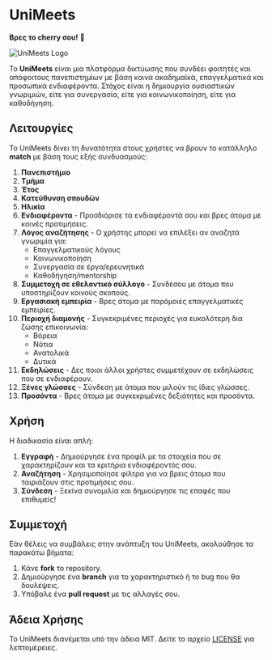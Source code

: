 # UniMeets
**Βρες το cherry σου!** 🍒

![UniMeets Logo](#) <!-- Εδώ μπορείς να προσθέσεις το URL της εικόνας του logo, εάν υπάρχει -->

Το **UniMeets** είναι μια πλατφόρμα δικτύωσης που συνδέει φοιτητές και απόφοιτους πανεπιστημίων με βάση κοινά ακαδημαϊκά, επαγγελματικά και προσωπικά ενδιαφέροντα. 
Στόχος είναι η δημιουργία ουσιαστικών γνωριμιών, είτε για συνεργασία, είτε για κοινωνικοποίηση, είτε για καθοδήγηση.

## Λειτουργίες
Το UniMeets δίνει τη δυνατότητα στους χρήστες να βρουν το κατάλληλο **match** με βάση τους εξής συνδυασμούς:

1. **Πανεπιστήμιο**
2. **Τμήμα**
3. **Έτος**
4. **Κατεύθυνση σπουδών**
5. **Ηλικία**
6. **Ενδιαφέροντα** - Προσδιόρισε τα ενδιαφέροντά σου και βρες άτομα με κοινές προτιμήσεις.
7. **Λόγος αναζήτησης** - Ο χρήστης μπορεί να επιλέξει αν αναζητά γνωριμία για:
   - Επαγγελματικούς λόγους
   - Κοινωνικοποίηση
   - Συνεργασία σε έργα/ερευνητικά
   - Καθοδήγηση/mentorship
8. **Συμμετοχή σε εθελοντικό σύλλογο** - Συνδέσου με άτομα που υποστηρίζουν κοινούς σκοπούς.
9. **Εργασιακή εμπειρία** - Βρες άτομα με παρόμοιες επαγγελματικές εμπειρίες.
10. **Περιοχή διαμονής** - Συγκεκριμένες περιοχές για ευκολότερη δια ζώσης επικοινωνία:
    - Βόρεια
    - Νότια
    - Ανατολικά
    - Δυτικά
11. **Εκδηλώσεις** - Δες ποιοι άλλοι χρήστες συμμετέχουν σε εκδηλώσεις που σε ενδιαφέρουν.
12. **Ξένες γλώσσες** - Σύνδεση με άτομα που μιλούν τις ίδιες γλώσσες.
13. **Προσόντα** - Βρες άτομα με συγκεκριμένες δεξιότητες και προσόντα.

## Χρήση
Η διαδικασία είναι απλή:
1. **Εγγραφή** - Δημιούργησε ένα προφίλ με τα στοιχεία που σε χαρακτηρίζουν και τα κριτήρια ενδιαφέροντός σου.
2. **Αναζήτηση** - Χρησιμοποίησε φίλτρα για να βρεις άτομα που ταιριάζουν στις προτιμήσεις σου.
3. **Σύνδεση** - Ξεκίνα συνομιλία και δημιούργησε τις επαφές που επιθυμείς!

## Συμμετοχή
Εάν θέλεις να συμβάλεις στην ανάπτυξη του UniMeets, ακολούθησε τα παρακάτω βήματα:
1. Κάνε **fork** το repository.
2. Δημιούργησε ένα **branch** για το χαρακτηριστικό ή το bug που θα δουλέψεις.
3. Υπόβαλε ένα **pull request** με τις αλλαγές σου.

## Άδεια Χρήσης
Το UniMeets διανέμεται υπό την άδεια MIT. Δείτε το αρχείο [LICENSE](LICENSE) για λεπτομέρειες.



